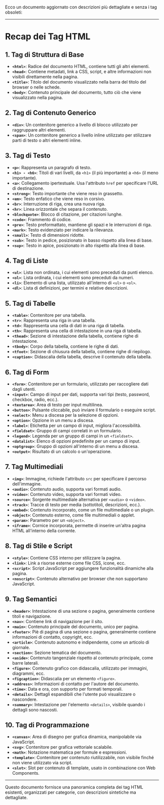 Ecco un documento aggiornato con descrizioni più dettagliate e senza i tag obsoleti:

---

# Recap dei Tag HTML

## 1. Tag di Struttura di Base

- **`<html>`**: Radice del documento HTML, contiene tutti gli altri elementi.
- **`<head>`**: Contiene metadati, link a CSS, script, e altre informazioni non visibili direttamente nella pagina.
- **`<title>`**: Titolo del documento visualizzato nella barra del titolo del browser o nelle schede.
- **`<body>`**: Contenuto principale del documento, tutto ciò che viene visualizzato nella pagina.

## 2. Tag di Contenuto Generico

- **`<div>`**: Un contenitore generico a livello di blocco utilizzato per raggruppare altri elementi.
- **`<span>`**: Un contenitore generico a livello inline utilizzato per stilizzare parti di testo o altri elementi inline.

## 3. Tag di Testo

- **`<p>`**: Rappresenta un paragrafo di testo.
- **`<h1> - <h6>`**: Titoli di vari livelli, da `<h1>` (il più importante) a `<h6>` (il meno importante).
- **`<a>`**: Collegamento ipertestuale. Usa l'attributo `href` per specificare l'URL di destinazione.
- **`<strong>`**: Testo importante che viene reso in grassetto.
- **`<em>`**: Testo enfatico che viene reso in corsivo.
- **`<br>`**: Interruzione di riga, crea una nuova riga.
- **`<hr>`**: Linea orizzontale che separa il contenuto.
- **`<blockquote>`**: Blocco di citazione, per citazioni lunghe.
- **`<code>`**: Frammento di codice.
- **`<pre>`**: Testo preformattato, mantiene gli spazi e le interruzioni di riga.
- **`<mark>`**: Testo evidenziato per indicare la rilevanza.
- **`<small>`**: Testo di dimensioni ridotte.
- **`<sub>`**: Testo in pedice, posizionato in basso rispetto alla linea di base.
- **`<sup>`**: Testo in apice, posizionato in alto rispetto alla linea di base.

## 4. Tag di Liste

- **`<ul>`**: Lista non ordinata, i cui elementi sono preceduti da punti elenco.
- **`<ol>`**: Lista ordinata, i cui elementi sono preceduti da numeri.
- **`<li>`**: Elemento di una lista, utilizzato all'interno di `<ul>` o `<ol>`.
- **`<dl>`**: Lista di definizioni, per termini e relative descrizioni.

## 5. Tag di Tabelle

- **`<table>`**: Contenitore per una tabella.
- **`<tr>`**: Rappresenta una riga in una tabella.
- **`<td>`**: Rappresenta una cella di dati in una riga di tabella.
- **`<th>`**: Rappresenta una cella di intestazione in una riga di tabella.
- **`<thead>`**: Sezione di intestazione della tabella, contiene righe di intestazione.
- **`<tbody>`**: Corpo della tabella, contiene le righe di dati.
- **`<tfoot>`**: Sezione di chiusura della tabella, contiene righe di riepilogo.
- **`<caption>`**: Didascalia della tabella, descrive il contenuto della tabella.

## 6. Tag di Form

- **`<form>`**: Contenitore per un formulario, utilizzato per raccogliere dati dagli utenti.
- **`<input>`**: Campo di input per dati, supporta vari tipi (testo, password, checkbox, radio, ecc.).
- **`<textarea>`**: Area di testo per input multilinea.
- **`<button>`**: Pulsante cliccabile, può inviare il formulario o eseguire script.
- **`<select>`**: Menu a discesa per la selezione di opzioni.
- **`<option>`**: Opzione in un menu a discesa.
- **`<label>`**: Etichetta per un campo di input, migliora l'accessibilità.
- **`<fieldset>`**: Gruppo di campi correlati in un formulario.
- **`<legend>`**: Legenda per un gruppo di campi in un `<fieldset>`.
- **`<datalist>`**: Elenco di opzioni predefinite per un campo di input.
- **`<optgroup>`**: Gruppo di opzioni all'interno di un menu a discesa.
- **`<output>`**: Risultato di un calcolo o un'operazione.

## 7. Tag Multimediali

- **`<img>`**: Immagine, richiede l'attributo `src` per specificare il percorso dell'immagine.
- **`<audio>`**: Contenuto audio, supporta vari formati audio.
- **`<video>`**: Contenuto video, supporta vari formati video.
- **`<source>`**: Sorgente multimediale alternativa per `<audio>` o `<video>`.
- **`<track>`**: Tracce di testo per media (sottotitoli, descrizioni, ecc.).
- **`<embed>`**: Contenuto incorporato, come un file multimediale o un plugin.
- **`<object>`**: Contenuto esterno, come file multimediali o applet.
- **`<param>`**: Parametro per un `<object>`.
- **`<iframe>`**: Cornice incorporata, permette di inserire un'altra pagina HTML all'interno della corrente.

## 8. Tag di Stile e Script

- **`<style>`**: Contiene CSS interno per stilizzare la pagina.
- **`<link>`**: Link a risorse esterne come file CSS, icone, ecc.
- **`<script>`**: Script JavaScript per aggiungere funzionalità dinamiche alla pagina.
- **`<noscript>`**: Contenuto alternativo per browser che non supportano JavaScript.

## 9. Tag Semantici

- **`<header>`**: Intestazione di una sezione o pagina, generalmente contiene titoli e navigazione.
- **`<nav>`**: Contiene link di navigazione per il sito.
- **`<main>`**: Contenuto principale del documento, unico per pagina.
- **`<footer>`**: Piè di pagina di una sezione o pagina, generalmente contiene informazioni di contatto, copyright, ecc.
- **`<article>`**: Contenuto autonomo e indipendente, come un articolo di giornale.
- **`<section>`**: Sezione tematica del documento.
- **`<aside>`**: Contenuto tangenziale rispetto al contenuto principale, come barre laterali.
- **`<figure>`**: Contenuto grafico con didascalia, utilizzato per immagini, diagrammi, ecc.
- **`<figcaption>`**: Didascalia per un elemento `<figure>`.
- **`<address>`**: Informazioni di contatto per l'autore del documento.
- **`<time>`**: Data e ora, con supporto per formati temporali.
- **`<details>`**: Dettagli espandibili che l'utente può visualizzare o nascondere.
- **`<summary>`**: Intestazione per l'elemento `<details>`, visibile quando i dettagli sono nascosti.

## 10. Tag di Programmazione

- **`<canvas>`**: Area di disegno per grafica dinamica, manipolabile via JavaScript.
- **`<svg>`**: Contenitore per grafica vettoriale scalabile.
- **`<math>`**: Notazione matematica per formule e espressioni.
- **`<template>`**: Contenitore per contenuto riutilizzabile, non visibile finché non viene utilizzato via script.
- **`<slot>`**: Slot per contenuto di template, usato in combinazione con Web Components.

---

Questo documento fornisce una panoramica completa dei tag HTML esistenti, organizzati per categorie, con descrizioni sintetiche ma dettagliate.